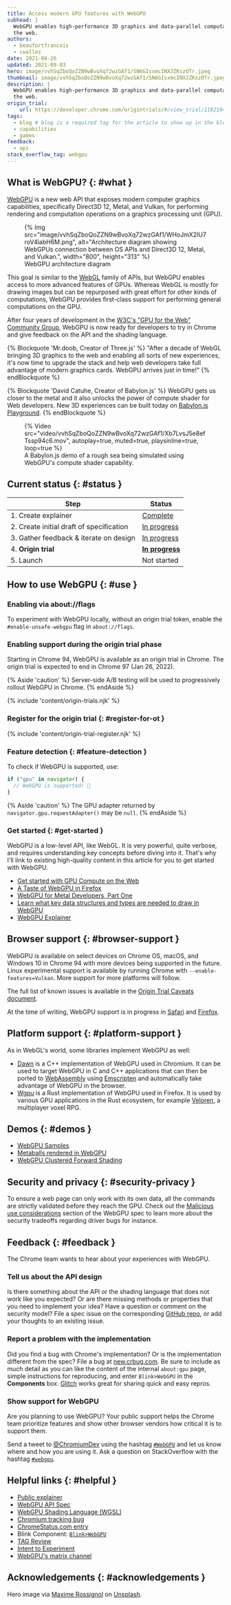 ```yaml
---
title: Access modern GPU features with WebGPU
subhead: |
  WebGPU enables high-performance 3D graphics and data-parallel computation on
  the web.
authors:
  - beaufortfrancois
  - cwallez
date: 2021-08-26
updated: 2021-09-03
hero: image/vvhSqZboQoZZN9wBvoXq72wzGAf1/SN6GIsxmcINXJZKszOTr.jpeg
thumbnail: image/vvhSqZboQoZZN9wBvoXq72wzGAf1/SN6GIsxmcINXJZKszOTr.jpeg
description: |
  WebGPU enables high-performance 3D graphics and data-parallel computation on
  the web.
origin_trial:
    url: https://developer.chrome.com/origintrials/#/view_trial/118219490218475521
tags:
  - blog # blog is a required tag for the article to show up in the blog.
  - capabilities
  - games
feedback:
  - api
stack_overflow_tag: webgpu
---
```


## What is WebGPU? {: #what }

[WebGPU] is a new web API that exposes modern computer graphics capabilities,
specifically Direct3D 12, Metal, and Vulkan, for performing rendering and
computation operations on a graphics processing unit (GPU).

<figure class="w-figure">
  {% Img src="image/vvhSqZboQoZZN9wBvoXq72wzGAf1/WHoJmX2IU7roV4iabH6M.png", alt="Architecture diagram showing WebGPUs connection between OS APIs and Direct3D 12, Metal, and Vulkan.", width="800", height="313" %}
  <figcaption class="w-figcaption">WebGPU architecture diagram</figcaption>
</figure>

This goal is similar to the [WebGL] family of APIs, but WebGPU enables access to
more advanced features of GPUs. Whereas WebGL is mostly for drawing images but
can be repurposed with great effort for other kinds of computations, WebGPU
provides first-class support for performing general computations on the GPU.

After four years of development in the [W3C's "GPU for the Web" Community
Group], WebGPU is now ready for developers to try in Chrome and give feedback on
the API and the shading language.

{% Blockquote 'Mr.doob, Creator of Three.js' %}
"After a decade of WebGL bringing 3D graphics to the web and enabling all sorts
of new experiences, it's now time to upgrade the stack and help web developers
take full advantage of modern graphics cards. WebGPU arrives just in time!"
{% endBlockquote %}

{% Blockquote 'David Catuhe, Creator of Babylon.js' %}
WebGPU gets us closer to the metal and it also unlocks the power of compute
shader for Web developers. New 3D experiences can be built today on [Babylon.js
Playground].
{% endBlockquote %}

<figure class="w-figure">
  {% Video src="video/vvhSqZboQoZZN9wBvoXq72wzGAf1/Xb7LvsJ5e8efTssp94c6.mov", autoplay=true, muted=true, playsinline=true, loop=true %}
  <figcaption class="w-figcaption">
    A Babylon.js demo of a rough sea being simulated using WebGPU's compute shader capability.
  </figcaption>
</figure>

## Current status {: #status }

<div class="w-table-wrapper">

| Step                                     | Status                   |
| ---------------------------------------- | ------------------------ |
| 1. Create explainer                      | [Complete][explainer]    |
| 2. Create initial draft of specification | [In progress][spec]      |
| 3. Gather feedback & iterate on design   | [In progress](#feedback) |
| 4. **Origin trial**                      | **[In progress][ot]**    |
| 5. Launch                                | Not started              |

</div>

## How to use WebGPU {: #use }

### Enabling via about://flags

To experiment with WebGPU locally, without an origin trial token, enable the
`#enable-unsafe-webgpu` flag in `about://flags`.

### Enabling support during the origin trial phase

Starting in Chrome&nbsp;94, WebGPU is available as an origin trial in Chrome. The
origin trial is expected to end in Chrome&nbsp;97 (Jan 26, 2022).

{% Aside 'caution' %}
Server-side A/B testing will be used to progressively rollout WebGPU in Chrome.
{% endAside %}

{% include 'content/origin-trials.njk' %}

### Register for the origin trial {: #register-for-ot }

{% include 'content/origin-trial-register.njk' %}

### Feature detection {: #feature-detection }

To check if WebGPU is supported, use:

```js
if ("gpu" in navigator) {
  // WebGPU is supported! 🎉
}
```

{% Aside 'caution' %}
The GPU adapter returned by `navigator.gpu.requestAdapter()` may be `null`.
{% endAside %}

### Get started {: #get-started }

WebGPU is a low-level API, like WebGL. It is very powerful, quite verbose, and
requires understanding key concepts before diving into it. That's why I'll link
to existing high-quality content in this article for you to get started with
WebGPU.

- [Get started with GPU Compute on the Web]
- [A Taste of WebGPU in Firefox]
- [WebGPU for Metal Developers, Part One]
- [Learn what key data structures and types are needed to draw in WebGPU]
- [WebGPU Explainer]

## Browser support {: #browser-support }

WebGPU is available on select devices on Chrome OS, macOS, and Windows 10 in
Chrome&nbsp;94 with more devices being supported in the future. Linux
experimental support is available by running Chrome with
`--enable-features=Vulkan`. More support for more platforms will
follow.

The full list of known issues is available in the [Origin Trial Caveats document].

At the time of writing, WebGPU support is in progress in [Safari] and [Firefox].

## Platform support {: #platform-support }

As in WebGL's world, some libraries implement WebGPU as well:

- [Dawn] is a C++ implementation of WebGPU used in Chromium. It can be used to
  target WebGPU in C and C++ applications that can then be ported to
  [WebAssembly] using [Emscripten] and automatically take advantage of WebGPU in
  the browser.
- [Wgpu] is a Rust implementation of WebGPU used in Firefox. It is used by
  various GPU applications in the Rust ecosystem, for example [Veloren], a
  multiplayer voxel RPG.

## Demos {: #demos }

- [WebGPU Samples]
- [Metaballs rendered in WebGPU]
- [WebGPU Clustered Forward Shading]

## Security and privacy  {: #security-privacy }

To ensure a web page can only work with its own data, all the commands are
strictly validated before they reach the GPU. Check out the [Malicious use
considerations] section of the WebGPU spec to learn more about the security
tradeoffs regarding driver bugs for instance.

## Feedback {: #feedback }

The Chrome team wants to hear about your experiences with WebGPU.

### Tell us about the API design

Is there something about the API or the shading language that does not work like
you expected? Or are there missing methods or properties that you need to
implement your idea? Have a question or comment on the security model? File a
spec issue on the corresponding [GitHub repo], or add your thoughts to an
existing issue.

### Report a problem with the implementation

Did you find a bug with Chrome's implementation? Or is the implementation
different from the spec? File a bug at [new.crbug.com](https://new.crbug.com).
Be sure to include as much detail as you can like the content of the internal
`about:gpu` page, simple instructions for reproducing, and enter `Blink>WebGPU`
in the **Components** box. [Glitch](https://glitch.com/) works great for sharing
quick and easy repros.

### Show support for WebGPU

Are you planning to use WebGPU? Your public support helps the Chrome team
prioritize features and show other browser vendors how critical it is to support
them.

Send a tweet to [@ChromiumDev][cr-dev-twitter] using the hashtag
[`#WebGPU`](https://twitter.com/search?q=%23WebGPU&src=recent_search_click&f=live)
and let us know where and how you are using it. Ask a question on StackOverflow
with the hashtag [`#webgpu`](https://stackoverflow.com/questions/tagged/webgpu).

## Helpful links {: #helpful }

- [Public explainer][explainer]
- [WebGPU API Spec][spec]
- [WebGPU Shading Language (WGSL)][wgsl-spec]
- [Chromium tracking bug][cr-bug]
- [ChromeStatus.com entry][cr-status]
- Blink Component: [`Blink>WebGPU`][blink-component]
- [TAG Review](https://github.com/w3ctag/design-reviews/issues/626)
- [Intent to Experiment](https://groups.google.com/a/chromium.org/g/blink-dev/c/K4_egTNAvTs/m/ApS804L_AQAJ)
- [WebGPU's matrix channel][matrix]

## Acknowledgements {: #acknowledgements }

Hero image via [Maxime Rossignol](https://unsplash.com/@maxoor) on
[Unsplash](https://unsplash.com/photos/ukOCJ09jpgc).

[WebGPU]: https://gpuweb.github.io/gpuweb/
[WebGL]: https://developer.mozilla.org/en-US/docs/Web/API/WebGL_API
[W3C's "GPU for the Web" Community Group]: https://www.w3.org/community/gpu/
[Babylon.js Playground]: https://playground.babylonjs.com/#XCNL7Y
[Get started with GPU Compute on the Web]: https://developers.google.com/web/updates/2019/08/get-started-with-gpu-compute-on-the-web
[A Taste of WebGPU in Firefox]: https://hacks.mozilla.org/2020/04/experimental-webgpu-in-firefox/
[WebGPU for Metal Developers, Part One]: https://metalbyexample.com/webgpu-part-one/
[Learn what key data structures and types are needed to draw in WebGPU]: https://alain.xyz/blog/raw-webgpu
[WebGPU Explainer]: https://gpuweb.github.io/gpuweb/explainer/
[Origin Trial Caveats document]: https://hackmd.io/QcdsK_g7RVKRCIIBqgs5Hw
[Safari]: https://webkit.org/blog/9528/webgpu-and-wsl-in-safari/
[Firefox]: https://hacks.mozilla.org/2020/04/experimental-webgpu-in-firefox/
[Dawn]: https://dawn.googlesource.com/dawn
[WebAssembly]: https://developer.mozilla.org/en-US/docs/WebAssembly
[Emscripten]: https://emscripten.org/
[Wgpu]: https://sotrh.github.io/learn-wgpu/#what-is-wgpu
[Veloren]: https://veloren.net/devblog-125/
[WebGPU Samples]: https://austin-eng.com/webgpu-samples/
[Metaballs rendered in WebGPU]: https://toji.github.io/webgpu-metaballs/
[WebGPU Clustered Forward Shading]: https://toji.github.io/webgpu-clustered-shading/
[Malicious use considerations]: https://gpuweb.github.io/gpuweb/#malicious-use
[GitHub repo]: https://github.com/gpuweb/gpuweb/issues/
[spec]: https://gpuweb.github.io/gpuweb/
[wgsl-spec]: https://gpuweb.github.io/gpuweb/wgsl/
[issues]: https://github.com/gpuweb/gpuweb/issues
[explainer]: https://gpuweb.github.io/gpuweb/explainer/
[cr-bug]: https://bugs.chromium.org/p/chromium/issues/detail?id=1156646
[cr-status]: https://chromestatus.com/feature/6213121689518080
[blink-component]: https://chromestatus.com/features#component%3ABlink%3EWebGPU
[cr-dev-twitter]: https://twitter.com/ChromiumDev
[ot]: https://developer.chrome.com/origintrials/#/view_trial/118219490218475521
[matrix]: https://matrix.to/#/#WebGPU:matrix.org
